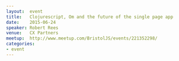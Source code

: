 ```yaml
---
layout:  event
title:   Clojurescript, Om and the future of the single page app
date:    2015-06-24
speaker: Robert Rees
venue:   CX Partners
meetup:  http://www.meetup.com/BristolJS/events/221352298/
categories:
- event
---
```


